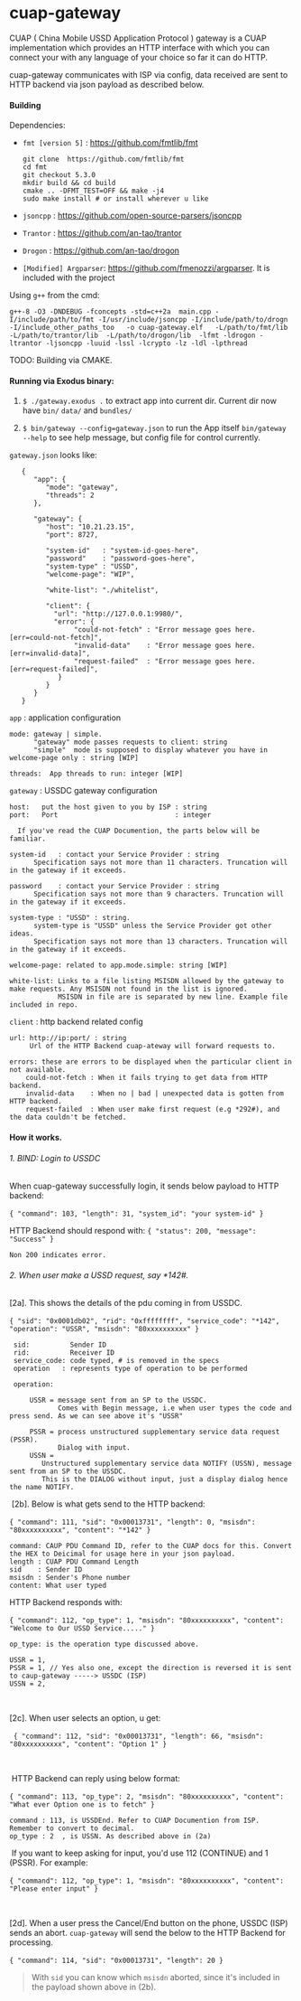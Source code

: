 # cuap-gateway
CUAP ( China Mobile USSD Application Protocol ) gateway is a CUAP implementation which provides an HTTP interface with which you can connect
your with any language of your choice so far it can do HTTP.

cuap-gateway communicates with ISP via config, data received are sent to HTTP backend via json payload as described below.

#### Building

Dependencies:

- `fmt [version 5]`    :  https://github.com/fmtlib/fmt

  ```
  git clone  https://github.com/fmtlib/fmt
  cd fmt
  git checkout 5.3.0
  mkdir build && cd build
  cmake .. -DFMT_TEST=OFF && make -j4 
  sudo make install # or install wherever u like
  ```

- `jsoncpp`    :  https://github.com/open-source-parsers/jsoncpp

- `Trantor`    :  https://github.com/an-tao/trantor

- `Drogon`      :  https://github.com/an-tao/drogon

- `[Modified] Argparser`:  https://github.com/fmenozzi/argparser. It is included with the project



Using `g++` from the cmd:

`g++-8 -O3 -DNDEBUG -fconcepts -std=c++2a  main.cpp -I/include/path/to/fmt -I/usr/include/jsoncpp -I/include/path/to/drogn -I/include_other_paths_too   -o cuap-gateway.elf   -L/path/to/fmt/lib  -L/path/to/trantor/lib  -L/path/to/drogon/lib  -lfmt -ldrogon -ltrantor -ljsoncpp -luuid -lssl -lcrypto -lz -ldl -lpthread`

TODO: Building via CMAKE.



#### Running via Exodus binary:

   1. `$ ./gateway.exodus .`
      to extract app into current dir. Current dir now have `bin/` `data/` and `bundles/`

      
      
   2. `$ bin/gateway --config=gateway.json`  to run the App itself
      `bin/gateway --help` to see help message, but config file for control currently.



`gateway.json` looks like:

```
   {
      "app": {
         "mode": "gateway",
         "threads": 2
      },

      "gateway": {
         "host": "10.21.23.15",
         "port": 8727,

         "system-id"   : "system-id-goes-here",
         "password"    : "password-goes-here",
         "system-type" : "USSD",
         "welcome-page": "WIP",

         "white-list": "./whitelist",

         "client": {
           "url": "http://127.0.0.1:9980/",
           "error": {
            	"could-not-fetch" : "Error message goes here. [err=could-not-fetch]",
            	"invalid-data"    : "Error message goes here. [err=invalid-data]",
            	"request-failed"  : "Error message goes here. [err=request-failed]",
            }
         }
      }
   }
```



   `app` : application configuration

    mode: gateway | simple.
          "gateway" mode passes requests to client: string
          "simple"  mode is supposed to display whatever you have in welcome-page only : string [WIP]
    
    threads:  App threads to run: integer [WIP]

   


`gateway` : USSDC gateway configuration

    host:   put the host given to you by ISP : string
    port:   Port                             : integer
    
      If you've read the CUAP Documention, the parts below will be familiar.
    
    system-id   : contact your Service Provider : string
          Specification says not more than 11 characters. Truncation will in the gateway if it exceeds.
    
    password    : contact your Service Provider : string
          Specification says not more than 9 characters. Truncation will in the gateway if it exceeds.
    
    system-type : "USSD" : string.
          system-type is "USSD" unless the Service Provider got other ideas.
          Specification says not more than 13 characters. Truncation will in the gateway if it exceeds.
    
    welcome-page: related to app.mode.simple: string [WIP]

    white-list: Links to a file listing MSISDN allowed by the gateway to make requests. Any MSISDN not found in the list is ignored.
                MSISDN in file are is separated by new line. Example file included in repo.

   `client` :  http backend related config

```
url: http://ip:port/ : string
	 Url of the HTTP Backend cuap-ateway will forward requests to.

errors: these are errors to be displayed when the particular client in not available.
	could-not-fetch : When it fails trying to get data from HTTP backend.
    invalid-data    : When no | bad | unexpected data is gotten from HTTP backend.
    request-failed  : When user make first request (e.g *292#), and the data couldn't be fetched.
```



#### How it works.



###### 1. BIND: Login to USSDC

When cuap-gateway successfully login, it sends below payload to HTTP backend:

​	    `{ "command": 103, "length": 31, "system_id": "your system-id" }`



 HTTP Backend should respond with:  `{ "status": 200, "message": "Success" }`

    Non 200 indicates error.

 




###### 2. When user make a USSD request, say *142#.

   

   [2a]. This shows the details of the pdu coming in from USSDC.

​		`{ "sid": "0x0001db02", "rid": "0xffffffff", "service_code": "*142", "operation": "USSR", "msisdn": "80xxxxxxxxxx" }`

   ```
    sid:          Sender ID
    rid:          Receiver ID
    service_code: code typed, # is removed in the specs
    operation   : represents type of operation to be performed
   ```

     operation:
     
         USSR = message sent from an SP to the USSDC.
                Comes with Begin message, i.e when user types the code and press send. As we can see above it's "USSR"
        
         PSSR = process unstructured supplementary service data request (PSSR).
                Dialog with input.
         USSN =
            Unstructured supplementary service data NOTIFY (USSN), message sent from an SP to the USSDC.
            This is the DIALOG without input, just a display dialog hence the name NOTIFY.

   




​	[2b]. Below is what gets send to the HTTP backend:

​			`{ "command": 111, "sid": "0x00013731", "length": 0, "msisdn": "80xxxxxxxxxx", "content": "*142" }`						

```
command: CAUP PDU Command ID, refer to the CUAP docs for this. Convert the HEX to Deicimal for usage here in your json payload.
length : CUAP PDU Command Length
sid    : Sender ID
msisdn : Sender's Phone number
content: What user typed
```



HTTP Backend responds with:

​	 `{ "command": 112, "op_type": 1, "msisdn": "80xxxxxxxxxx", "content": "Welcome to Our USSD Service....." }`

```
op_type: is the operation type discussed above.

USSR = 1,
PSSR = 1, // Yes also one, except the direction is reversed it is sent to caup-gateway -----> USSDC (ISP)
USSN = 2,
```

   

​	

[2c]. When user selects an option, u get:

​       ` { "command": 112, "sid": "0x00013731", "length": 66, "msisdn": "80xxxxxxxxxx", "content": "Option 1" }`

​	

​		HTTP Backend can reply using below format:

​		`{ "command": 113, "op_type": 2, "msisdn": "80xxxxxxxxxx", "content": "What ever Option one is to fetch" }`

```
command : 113, is USSDEnd. Refer to CUAP Documention from ISP. Remember to convert to decimal.
op_type : 2  , is USSN. As described above in (2a)
```



​	  If you want to keep asking for input, you'd use 112 (CONTINUE) and 1 (PSSR). For example:

​			`{ "command": 112, "op_type": 1, "msisdn": "80xxxxxxxxxx", "content": "Please enter input" }`



​	

[2d]. When a user press the Cancel/End button on the phone, USSDC (ISP) sends an abort. `cuap-gateway` will send the below to the HTTP Backend for processing.

​	`{ "command": 114, "sid": "0x00013731", "length": 20 }`

> With `sid` you can know which `msisdn` aborted, since it's included in the payload shown above in (2b).

